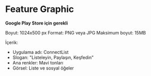 # Feature Graphic

**Google Play Store için gerekli**

Boyut: 1024x500 px
Format: PNG veya JPG
Maksimum boyut: 15MB

İçerik:
- Uygulama adı: ConnectList
- Slogan: "Listeleyin, Paylaşın, Keşfedin"
- Ana renkler: Mavi tonları
- Görsel: Liste ve sosyal öğeler